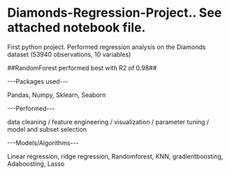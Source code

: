 # Diamonds-Regression-Project.. See attached notebook file.

First python project. Performed regression analysis on the Diamonds dataset (53940 observations, 10 variables)

##RandomForest performed best with R2 of 0.98##

---Packages used---

Pandas, Numpy, Sklearn, Seaborn

---Performed--- 

data cleaning / feature engineering / visualization / parameter tuning / model and subset selection

---Models/Algorithms---

Linear regression, ridge regression, Randomforest, KNN, gradientboosting, Adaboosting, Lasso
